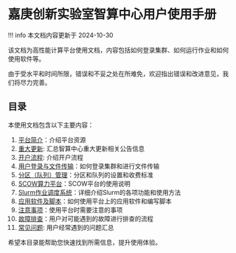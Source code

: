 # 嘉庚创新实验室智算中心用户使用手册

!!! info
    本文档内容更新于 2024-10-30

该文档为高性能计算平台使用文档，内容包括如何登录集群、如何运行作业和如何使用软件等。

由于受水平和时间所限，错误和不妥之处在所难免，欢迎指出错误和改进意见，我们将尽力完善。

## 目录

本使用文档包含以下主要内容：

1. [平台简介](introduction/index.md)：介绍平台资源
2. [重大更新](introduction/updates.md): 汇总智算中心重大更新相关公告信息
3. [开户流程](introduction/register.md): 介绍开户流程
4. [用户登录与文件传输](usage/login.md)：如何登录集群和进行文件传输
5. [分区（队列）管理](usage/partition.md)：分区和队列的设置和收费标准
6. [SCOW算力平台](usage/scow.md)：SCOW平台的使用说明
7. [Slurm作业调度系统](slurm/index.md)：详细介绍Slurm的各项功能和使用方法
8. [应用软件及脚本](./usage/app.md)：如何使用平台上的应用软件和编写脚本
9. [注意事项](./information/notes.md)：使用平台时需要注意的事项
10. [故障排查](./information/troubleshooting.md)：用户对可能遇到的故障进行排查的流程
11. [常见问题](./information/faq.md): 用户经常遇到的问题汇总

希望本目录能帮助您快速找到所需信息，提升使用体验。
